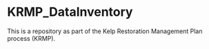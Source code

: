 # KRMP_DataInventory

This is a repository as part of the Kelp Restoration Management Plan process (KRMP). 
